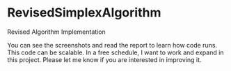 # RevisedSimplexAlgorithm
Revised Algorithm Implementation

You can see the screenshots and read the report to learn how code runs. This code can be scalable. In a free schedule, I want to work and expand in this project. Please let me know if you are interested in improving it.

